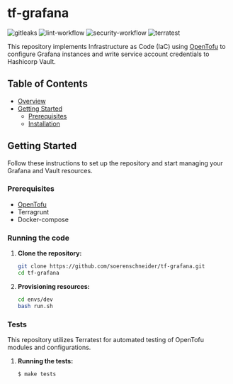 # tf-grafana

![gitleaks](https://github.com/soerenschneider/tf-grafana/actions/workflows/gitleaks.yaml/badge.svg)
![lint-workflow](https://github.com/soerenschneider/tf-grafana/actions/workflows/lint.yaml/badge.svg)
![security-workflow](https://github.com/soerenschneider/tf-grafana/actions/workflows/security.yaml/badge.svg)
![terratest](https://github.com/soerenschneider/tf-grafana/actions/workflows/terratest.yaml/badge.svg)

This repository implements Infrastructure as Code (IaC) using [OpenTofu](https://opentofu.org/) to configure Grafana instances and write service account credentials to Hashicorp Vault.

## Table of Contents

- [Overview](#overview)
- [Getting Started](#getting-started)
    - [Prerequisites](#prerequisites)
    - [Installation](#installation)

## Getting Started

Follow these instructions to set up the repository and start managing your Grafana and Vault resources.

### Prerequisites

- [OpenTofu](https://opentofu.org/)
- Terragrunt
- Docker-compose

### Running the code

1. **Clone the repository:**
   ```bash
   git clone https://github.com/soerenschneider/tf-grafana.git
   cd tf-grafana
   ```

2. **Provisioning resources:**
   ```bash
   cd envs/dev
   bash run.sh
   ```

### Tests

This repository utilizes Terratest for automated testing of OpenTofu modules and configurations.

1. **Running the tests:**
   ```bash
   $ make tests
   ```
